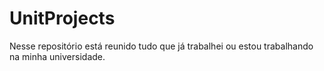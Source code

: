# UnitProjects
Nesse repositório está reunido tudo que já trabalhei ou estou trabalhando na minha universidade.
